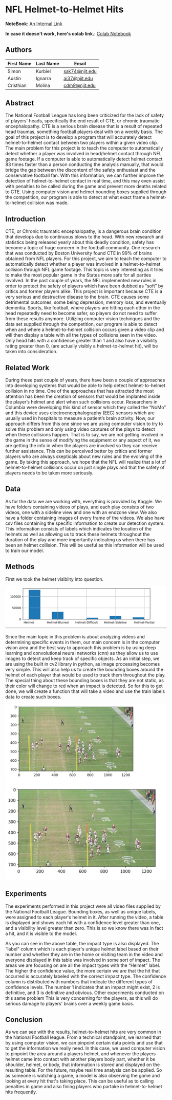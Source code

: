 # NFL Helmet-to-Helmet Hits

**NoteBook**: [An Internal Link](NFL_Head_Impact.ipynb)

**In case it doesn't work, here's colab link.**: [Colab Notebook](https://colab.research.google.com/drive/162q_Su7tzgFTwH7JNWoeNMSNCbuSDvYE?usp=sharing)

## Authors

| First Name        | Last Name |  Email |
|-------------|---------------|-------------|
| Simon | Kurbiel | sak74@njit.edu |
| Austin | Ignarra  | ai37@njit.edu |
| Cristhian | Molina  | cdm9@njit.edu |

## Abstract

The National Football League has long been criticized for the lack of safety of players' heads, specifically the end result of CTE, or chronic traumatic encephalopathy. CTE is a serious brain disease that is a result of repeated head traumas, something football players deal with on a weekly basis. The goal of this project is to develop a program that will accurately detect helmet-to-helmet contact between two players within a given video clip. The main problem for this project is to teach the computer to automatically detect whether a player was involved in head/helmet contact through NFL game footage. If a computer is able to automatically detect helmet contact 83 times faster than a person conducting the analysis manually, that would bridge the gap between the discontent of the safety enthusiast and the conservative football fan. With this information, we can further improve the detection of helmet-to-helmet contact in real time, and this may even assist with penalties to be called during the game and prevent more deaths related to CTE. Using computer vision and helmet bounding boxes supplied through the competition, our program is able to detect at what exact frame a helmet-to-helmet collision was made.

## Introduction

CTE, or Chronic traumatic encephalopathy, is a dangerous brain condition that develops due to continuous blows to the head. With new research and statistics being released yearly about this deadly condition, safety has become a topic of huge concern in the football community. One research that was conducted by Boston University found CTE in 99% of brains obtained from NFL players. For this project, we aim to teach the computer to automatically detect whether a player was involved in a helmet-to-helmet collision through NFL game footage. This topic is very interesting as it tries to make the most popular game in the States more safe for all parties involved. In the past couple of years, the NFL implemented new rules in order to protect the safety of players which have been dubbed as “soft” by critics and former players alike. This project is important because CTE is a very serious and destructive disease to the brain. CTE causes some detrimental outcomes, some being depression, memory loss, and eventually dementia. Sports, like football, where players are hitting each other in the head repeatedly need to become safer, so players do not need to suffer from these results anymore. Utilizing computer vision techniques and the data set supplied through the competition, our program is able to detect when and where a helmet-to-helmet collision occurs given a video clip and will then display a table with all the types of collisions seen in the video. Only head hits with a confidence greater than 1 and also have a visibility rating greater than 0, (are actually visibly a helmet-to-helmet hit), will be taken into consideration.




## Related Work

During these past couple of years, there have been a couple of approaches into developing systems that would be able to help detect helmet-to-helmet collision in no time. One of the approaches that has attracted the most attention has been the creation of sensors that would be implanted inside the player’s helmet and alert when such collisions occur. Researchers in Columbia were developing this kind of sensor which they called the “NoMo” and this device uses electroencephalography (EEG) sensors which are usually used in hospitals to measure a patient’s brain activity. Now, our approach differs from this one since we are using computer vision to try to solve this problem and only using video captures of the plays to detect when these collisions happen. That is to say, we are not getting involved in the game in the sense of modifying the equipment or any aspect of it, we are getting the info in when the players are involved so they can receive further assistance. This can be perceived better by critics and former players who are always skepticals about new rules and the evolving of the game. By taking this approach, we hope that the NFL will realize that a lot of helmet-to-helmet collisions occur on just single plays and that the safety of players needs to be taken more seriously.

## Data
As for the data we are working with, everything is provided by Kaggle. We have folders containing videos of plays, and each play consists of two videos, one with a sideline view and one with an endzone view. We also have a folder containing images of every frame of the videos. We also have csv files containing the specific information to create our detection system. This information consists of labels which indicates the location of the helmets as well as allowing us to track these helmets throughout the duration of the play and more importantly indicating us when there has been an helmet collision. This will be useful as this information will be used to train our model.

## Methods
First we took the helmet visibilty into question.

![image](Images/helmet_visibility.JPG)

Since the main topic in this problem is about analyzing videos and determining specific events in them, our main concern is in the computer vision area and the best way to approach this problem is by using deep learning and convolutional neural networks (cnn) as they allow us to use images to detect and keep track of specific objects. As an initial step, we are using the built in cv2 library in python, as image processing becomes very simple. This will also help us to create the bounding boxes around the helmet of each player that would be used to track them throughout the play. The special thing about these bounding boxes is that they are not static, as their color will change to red when an impact is detected. So for this to get done, we will create a function that will take a video and use the train labels data to create such boxes. 

![image](Images/image_sample.JPG)
![image](Images/image_bounding_boxes.JPG)



## Experiments

The experiments performed in this project were all video files supplied by the National Football League. Bounding boxes, as well as unique labels, were assigned to each player's helmet in it. After running the video, a table is displayed and shows each hit with a confidence level greater than one, and a visibility level greater than zero. This is so we know there was in fact a hit, and it is visible to the model. 

As you can see in the above table, the impact type is also displayed. The “label” column which is each player's unique helmet label based on their number and whether they are in the home or visiting team in the video and everyone displayed in this table was involved in some sort of impact. The areas we are focusing on are all the impact types with the “Helmet” label. The higher the confidence value, the more certain we are that the hit that occurred is accurately labeled with the correct impact type. The confidence column is distributed with numbers that indicate the different types of confidence levels. The number 1 indicates that an impact might exist, 2 is definitive, and 3 is definitive and obvious. Other experiments conducted on this same problem This is very concerning for the players, as this will do serious damage to players' brains over a weekly game basis. 

## Conclusion

As we can see with the results, helmet-to-helmet hits are very common in the National Football league. From a technical standpoint, we learned that by using computer vision, we can pinpoint certain data points and use that to get the information we really need. In this case, we used computer vision to pinpoint the area around a players helmet, and whenever the players helmet came into contact with another players body part, whether it be shoulder, helmet, or body, that information is stored and displayed on the resulting table. For the future, maybe real time analysis can be applied. So as someone is watching a game, a model is also observing the game and looking at every hit that's taking place. This can be useful as to calling penalties in game and also fining players who partake in helmet-to-helmet hits frequently.


